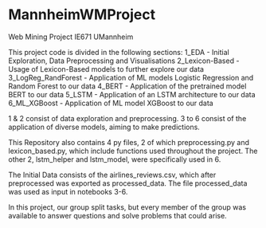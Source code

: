 # MannheimWMProject
Web Mining Project IE671 UMannheim 

This project code is divided in the following sections:
1_EDA - Initial Exploration, Data Preprocessing and Visualisations
2_Lexicon-Based - Usage of Lexicon-Based models to further explore our data
3_LogReg_RandForest - Application of ML models Logistic Regression and Random Forest to our data
4_BERT - Application of the pretrained model BERT to our data
5_LSTM - Application of an LSTM architecture to our data
6_ML_XGBoost - Application of ML model XGBoost to our data

1 & 2 consist of data exploration and preprocessing.
3 to 6 consist of the application of diverse models, aiming to make predictions.

This Repository also contains 4 py files, 2 of which preprocessing.py and lexicon_based.py, which include functions used throughout the project. The other 2, lstm_helper and lstm_model, were specifically used in 6.

The Initial Data consists of the airlines_reviews.csv, which after preprocessed was exported as processed_data. The file processed_data was used as input in notebooks 3-6.

In this project, our group split tasks, but every member of the group was available to answer questions and solve problems that could arise.


